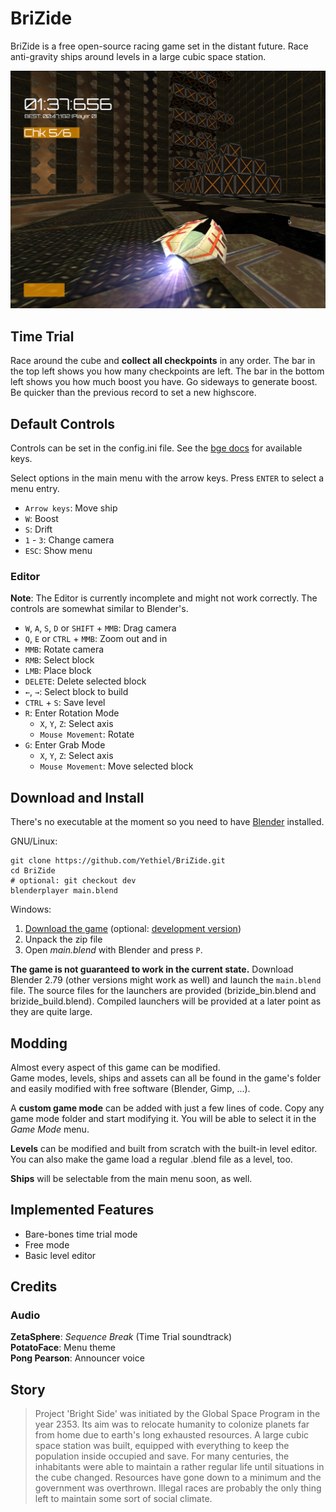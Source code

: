 # BriZide

BriZide is a free open-source racing game set in the distant future.
Race anti-gravity ships around levels in a large cubic space station.

![](screenshots/flares.png)

## Time Trial
Race around the cube and **collect all checkpoints** in any order. The bar in the top left shows you how many checkpoints are left. The bar in the bottom left shows you how much boost you have. Go sideways to generate boost.
Be quicker than the previous record to set a new highscore.

## Default Controls

Controls can be set in the config.ini file. See the [bge docs](https://docs.blender.org/api/2.79b/bge.events.html#keys-constants) for available keys.

Select options in the main menu with the arrow keys. Press `ENTER` to select a menu entry.

+ `Arrow keys`: Move ship
+ `W`: Boost
+ `S`: Drift
+ `1` - `3`: Change camera
+ `ESC`: Show menu

### Editor

**Note**: The Editor is currently incomplete and might not work correctly. The controls are somewhat similar to Blender's.

+ `W`, `A`, `S`, `D` or `SHIFT` + `MMB`: Drag camera
+ `Q`, `E` or `CTRL` + `MMB`: Zoom out and in
+ `MMB`: Rotate camera
+ `RMB`: Select block
+ `LMB`: Place block
+ `DELETE`: Delete selected block
+ `←`, `→`: Select block to build
+ `CTRL` + `S`: Save level
+ `R`: Enter Rotation Mode
    + `X`, `Y`, `Z`: Select axis
    + `Mouse Movement`: Rotate
+ `G`: Enter Grab Mode
    + `X`, `Y`, `Z`: Select axis
    + `Mouse Movement`: Move selected block

## Download and Install

There's no executable at the moment so you need to have [Blender](https://blender.org) installed.

GNU/Linux:

```
git clone https://github.com/Yethiel/BriZide.git
cd BriZide
# optional: git checkout dev
blenderplayer main.blend
```

Windows:

1. [Download the game](https://github.com/Yethiel/BriZide/archive/master.zip) (optional: [development version](https://github.com/Yethiel/BriZide/archive/dev.zip))
2. Unpack the zip file
3. Open _main.blend_ with Blender and press `P`.

**The game is not guaranteed to work in the current state.**
Download Blender 2.79 (other versions might work as well) and launch the `main.blend` file.
The source files for the launchers are provided (brizide_bin.blend and brizide_build.blend).
Compiled launchers will be provided at a later point as they are quite large.

## Modding
Almost every aspect of this game can be modified.  
Game modes, levels, ships and assets can all be found in the game's folder and easily modified with free software (Blender, Gimp, ...).

A **custom game mode** can be added with just a few lines of code. Copy any game mode folder and start modifying it. You will be able to select it in the _Game Mode_ menu.

**Levels** can be modified and built from scratch with the built-in level editor. You can also make the game load a regular .blend file as a level, too.

**Ships** will be selectable from the main menu soon, as well.

## Implemented Features
+ Bare-bones time trial mode
+ Free mode
+ Basic level editor

## Credits

### Audio
**ZetaSphere**: *Sequence Break* (Time Trial soundtrack)  
**PotatoFace**: Menu theme  
**Pong Pearson**: Announcer voice

## Story

> Project 'Bright Side' was initiated by the Global Space Program in the year 2353. Its aim was to relocate humanity to colonize planets far from home due to earth's long exhausted resources. A large cubic space station was built, equipped with everything to keep the population inside occupied and save. For many centuries, the inhabitants were able to maintain a rather regular life until situations in the cube changed. Resources have gone down to a minimum and the government was overthrown. Illegal races are probably the only thing left to maintain some sort of social climate.
